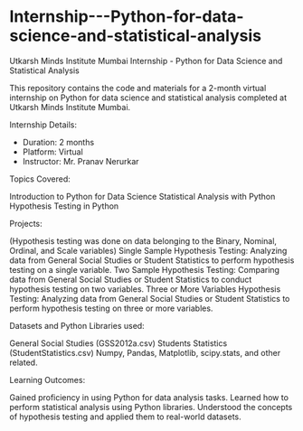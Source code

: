 # Internship---Python-for-data-science-and-statistical-analysis

Utkarsh Minds Institute Mumbai Internship - Python for Data Science and Statistical Analysis

This repository contains the code and materials for a 2-month virtual internship on Python for data science and statistical analysis completed at Utkarsh Minds Institute Mumbai.

Internship Details:

- Duration: 2 months 
- Platform: Virtual
- Instructor: Mr. Pranav Nerurkar

Topics Covered:

Introduction to Python for Data Science
Statistical Analysis with Python
Hypothesis Testing in Python

Projects:

(Hypothesis testing was done on data belonging to the Binary, Nominal, Ordinal, and Scale variables)
Single Sample Hypothesis Testing: Analyzing data from General Social Studies or Student Statistics to perform hypothesis testing on a single variable.
Two Sample Hypothesis Testing: Comparing data from General Social Studies or Student Statistics to conduct hypothesis testing on two variables.
Three or More Variables Hypothesis Testing: Analyzing data from General Social Studies or Student Statistics to perform hypothesis testing on three or more variables.

Datasets and Python Libraries used:

General Social Studies (GSS2012a.csv)
Students Statistics (StudentStatistics.csv)
Numpy, Pandas, Matplotlib, scipy.stats, and other related.

Learning Outcomes:

Gained proficiency in using Python for data analysis tasks.
Learned how to perform statistical analysis using Python libraries.
Understood the concepts of hypothesis testing and applied them to real-world datasets.

